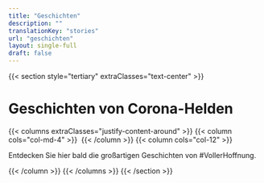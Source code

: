 ```yaml
---
title: "Geschichten"
description: ""
translationKey: "stories"
url: "geschichten"
layout: single-full
draft: false
---
```

{{< section style="tertiary" extraClasses="text-center" >}}
# Geschichten von Corona-Helden
{{< columns extraClasses="justify-content-around" >}}
{{< column cols="col-md-4" >}}
<img src="/nl/img/KermisWit.png" alt="" class="img-fluid" />
{{< /column >}}
{{< column cols="col-12" >}}
<p class="lead">Entdecken Sie hier bald die großartigen Geschichten von #VollerHoffnung.</p>
{{< /column >}}
{{< /columns >}}
{{< /section >}}
